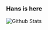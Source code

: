 ### Hans is here

![Github Stats](https://github-readme-stats.vercel.app/api?username=Howters&show=true&theme=radical)
